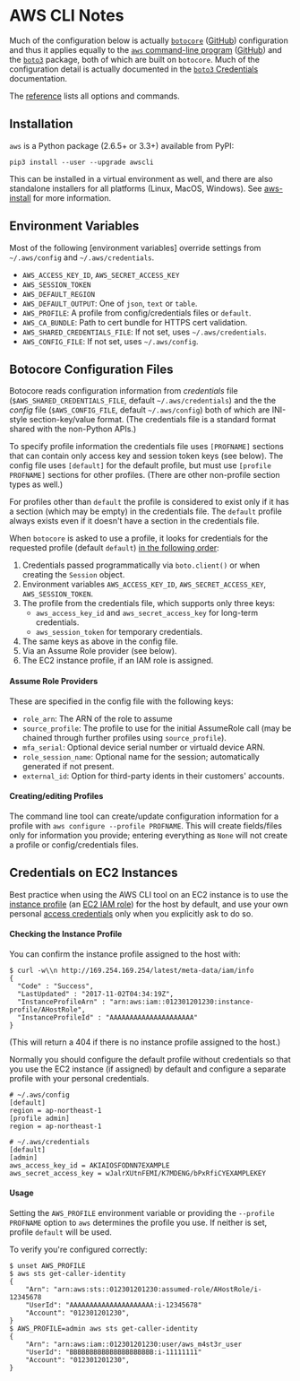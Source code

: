 AWS CLI Notes
=============

Much of the configuration below is actually [`botocore`]
([GitHub][botocore-github]) configuration and thus it applies equally
to the [`aws` command-line program][awscli] ([GitHub][awscli-github])
and the [`boto3`] package, both of which are built on `botocore`. Much
of the configuration detail is actually documented in the [`boto3`
Credentials][boto3-cred] documentation.

The [reference] lists all options and commands.


Installation
------------

`aws` is a Python package (2.6.5+ or 3.3+) available from PyPI:

    pip3 install --user --upgrade awscli

This can be installed in a virtual environment as well, and there are
also standalone installers for all platforms (Linux, MacOS, Windows).
See [aws-install] for more information.


Environment Variables
---------------------

Most of the following [environment variables] override settings from
`~/.aws/config` and `~/.aws/credentials`.

- `AWS_ACCESS_KEY_ID`, `AWS_SECRET_ACCESS_KEY`
- `AWS_SESSION_TOKEN`
- `AWS_DEFAULT_REGION`
- `AWS_DEFAULT_OUTPUT`: One of `json`, `text` or `table`.
- `AWS_PROFILE`: A profile from config/credentials files or `default`.
- `AWS_CA_BUNDLE`: Path to cert bundle for HTTPS cert validation.
- `AWS_SHARED_CREDENTIALS_FILE`: If not set, uses `~/.aws/credentials`.
- `AWS_CONFIG_FILE`: If not set, uses `~/.aws/config`.


Botocore Configuration Files
----------------------------

Botocore reads configuration information from _credentials_ file
(`$AWS_SHARED_CREDENTIALS_FILE`, default `~/.aws/credentials`) and the
the _config_ file (`$AWS_CONFIG_FILE`, default `~/.aws/config`) both
of which are INI-style section-key/value format. (The credentials file
is a standard format shared with the non-Python APIs.)

To specify profile information the credentials file uses `[PROFNAME]`
sections that can contain only access key and session token keys (see
below). The config file uses `[default]` for the default profile, but
must use `[profile PROFNAME]` sections for other profiles. (There are
other non-profile section types as well.)

For profiles other than `default` the profile is considered to exist
only if it has a section (which may be empty) in the credentials file.
The `default` profile always exists even if it doesn't have a section
in the credentials file.

When `botocore` is asked to use a profile, it looks for credentials
for the requested profile (default `default`) [in the
following order][boto3-cred]:

1. Credentials passed programmatically via `boto.client()` or when
   creating the `Session` object.
2. Environment variables `AWS_ACCESS_KEY_ID`, `AWS_SECRET_ACCESS_KEY`,
   `AWS_SESSION_TOKEN`.
3. The profile from the credentials file, which supports only three keys:
   - `aws_access_key_id` and `aws_secret_access_key` for long-term
     credentials.
   - `aws_session_token` for temporary credentials.
4. The same keys as above in the config file.
5. Via an Assume Role provider (see below).
6. The EC2 instance profile, if an IAM role is assigned.

#### Assume Role Providers

These are specified in the config file with the following keys:
- `role_arn`: The ARN of the role to assume
- `source_profile`: The profile to use for the initial AssumeRole call
  (may be chained through further profiles using `source_profile`).
- `mfa_serial`: Optional device serial number or virtuald device ARN.
- `role_session_name`: Optional name for the session; automatically
  generated if not present.
- `external_id`: Option for third-party idents in their customers' accounts.

#### Creating/editing Profiles

The command line tool can create/update configuration information for
a profile with `aws configure --profile PROFNAME`. This will create
fields/files only for information you provide; entering everything as
`None` will not create a profile or config/credentials files.


Credentials on EC2 Instances
----------------------------

Best practice when using the AWS CLI tool on an EC2 instance is to use
the [instance profile][instprof] (an [EC2 IAM role]) for the host by
default, and use your own personal [access credentials][creds] only
when you explicitly ask to do so.

#### Checking the Instance Profile

You can confirm the instance profile assigned to the host with:

    $ curl -w\\n http://169.254.169.254/latest/meta-data/iam/info
    {
      "Code" : "Success",
      "LastUpdated" : "2017-11-02T04:34:19Z",
      "InstanceProfileArn" : "arn:aws:iam::012301201230:instance-profile/AHostRole",
      "InstanceProfileId" : "AAAAAAAAAAAAAAAAAAAAA"
    }

(This will return a 404 if there is no instance profile assigned to
the host.)

Normally you should configure the default profile without credentials
so that you use the EC2 instance (if assigned) by default and
configure a separate profile with your personal credentials.

    # ~/.aws/config
    [default]
    region = ap-northeast-1
    [profile admin]
    region = ap-northeast-1

    # ~/.aws/credentials
    [default]
    [admin]
    aws_access_key_id = AKIAIOSFODNN7EXAMPLE
    aws_secret_access_key = wJalrXUtnFEMI/K7MDENG/bPxRfiCYEXAMPLEKEY

#### Usage

Setting the `AWS_PROFILE` environment variable or providing the
`--profile PROFNAME` option to `aws` determines the profile you use.
If neither is set, profile `default` will be used.

To verify you're configured correctly:

    $ unset AWS_PROFILE
    $ aws sts get-caller-identity
    {
        "Arn": "arn:aws:sts::012301201230:assumed-role/AHostRole/i-12345678
        "UserId": "AAAAAAAAAAAAAAAAAAAAA:i-12345678"
        "Account": "012301201230",
    }
    $ AWS_PROFILE=admin aws sts get-caller-identity
    {
        "Arn": "arn:aws:iam::012301201230:user/aws_m4st3r_user
        "UserId": "BBBBBBBBBBBBBBBBBBBBB:i-11111111"
        "Account": "012301201230",
    }



[EC2 IAM Role]: https://docs.aws.amazon.com/AWSEC2/latest/UserGuide/iam-roles-for-amazon-ec2.html
[`boto3`]: https://github.com/boto/boto3
[`botocore`]: https://botocore.amazonaws.com/v1/documentation/api/latest/
[aws-install]: https://docs.aws.amazon.com/cli/latest/userguide/installing.html
[awscli-github]: https://github.com/aws/aws-cli
[awscli]: https://aws.amazon.com/cli/
[boto3-cred]: https://botocore.amazonaws.com/v1/documentation/api/latest/index.html
[botocore-github]: https://github.com/boto/botocore
[creds]: https://docs.aws.amazon.com/general/latest/gr/aws-security-credentials.html
[environment variable]: https://docs.aws.amazon.com/cli/latest/userguide/cli-environment.html
[instprof]: http://docs.aws.amazon.com/IAM/latest/UserGuide/id_roles_use_switch-role-ec2.html
[reference]: https://docs.aws.amazon.com/cli/latest/reference/
